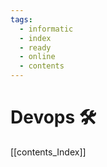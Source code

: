 ```yaml
---
tags:
  - informatic
  - index
  - ready
  - online
  - contents
---
```


# Devops 🛠

[[contents_Index]]
